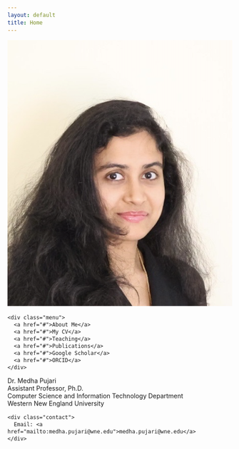 ```yaml
---
layout: default
title: Home
---
```


<link rel="stylesheet" href="css/styles.css">

<div class="container">
  <div>
    <img src="assets/images/headshot_new_cropped.png" alt="Profile Picture" class="profile-pic">
    
    <div class="menu">
      <a href="#">About Me</a>
      <a href="#">My CV</a>
      <a href="#">Teaching</a>
      <a href="#">Publications</a>
      <a href="#">Google Scholar</a>
      <a href="#">ORCID</a>
    </div>
  </div>

  <div class="details">
    <div class="name">Dr. Medha Pujari</div>
    <div class="title">Assistant Professor, Ph.D.<br>
      Computer Science and Information Technology Department<br>
      Western New England University</div>

    <div class="contact">
      Email: <a href="mailto:medha.pujari@wne.edu">medha.pujari@wne.edu</a>
    </div>
  </div>
</div>
